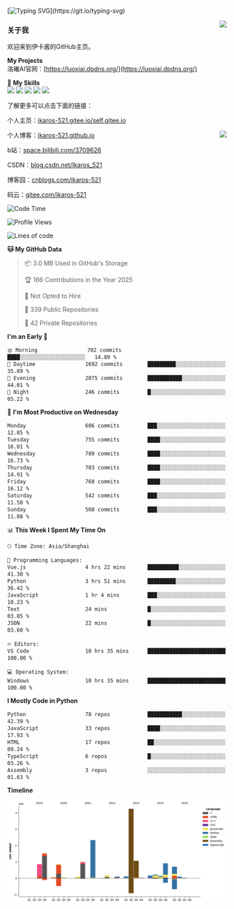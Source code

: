 [![Typing SVG](https://readme-typing-svg.herokuapp.com?size=25&duration=3000&color=8C43EA&vCenter=true&width=200&height=40&lines=Hi+Welcome+%F0%9F%91%8B%F0%9F%8F%BB;I'm+Love丶伊卡洛斯~~)](https://git.io/typing-svg)

<a href="#">
  <img align="right" src="https://github-readme-stats.vercel.app/api?username=Ikaros-521&count_private=true&show_icons=true&bg_color=15,f2f7fd,E0EAFC" />
</a>

### 关于我

欢迎来到伊卡酱的GitHub主页。

**My Projects**  
洛曦AI官网：[https://luoxiai.dpdns.org/](https://luoxiai.dpdns.org/)  

🌟 **My Skills**  
![](https://img.shields.io/badge/-C-A8B9CC?style=flat-square&logo=C&logoColor=fff)
![](https://img.shields.io/badge/-Python-3776AB?style=flat-square&logo=Python&logoColor=fff)
![](https://img.shields.io/badge/-JavaScript-F7DF1E?style=flat-square&logo=JavaScript&logoColor=fff)
![](https://img.shields.io/badge/-C++-00599C?style=flat-square&logo=Cpp&logoColor=fff)
![](https://img.shields.io/badge/-Linux-000000?style=flat-square&logo=Linux&logoColor=fff)

了解更多可以点击下面的链接：  

个人主页：[ikaros-521.gitee.io/self.gitee.io](https://ikaros-521.gitee.io/self.gitee.io/)  

<img align='right' src="https://github.com/Ikaros-521/Ikaros-521/assets/40910637/3a5e50bc-91dc-4aa5-b7a0-8b27ad1c2b33" height="330">

个人博客：[ikaros-521.github.io](https://ikaros-521.github.io/)  

b站：[space.bilibili.com/3709626](https://space.bilibili.com/3709626)  

CSDN：[blog.csdn.net/Ikaros_521](https://blog.csdn.net/Ikaros_521)  

博客园：[cnblogs.com/ikaros-521](https://www.cnblogs.com/ikaros-521)  

码云：[gitee.com/ikaros-521](https://gitee.com/ikaros-521)  


<!--START_SECTION:waka-->
![Code Time](http://img.shields.io/badge/Code%20Time-2%2C411%20hrs%207%20mins-blue)

![Profile Views](http://img.shields.io/badge/Profile%20Views-0-blue)

![Lines of code](https://img.shields.io/badge/From%20Hello%20World%20I%27ve%20Written-14.6%20million%20lines%20of%20code-blue)

**🐱 My GitHub Data** 

> 📦 3.0 MB Used in GitHub's Storage 
 > 
> 🏆 166 Contributions in the Year 2025
 > 
> 🚫 Not Opted to Hire
 > 
> 📜 339 Public Repositories 
 > 
> 🔑 42 Private Repositories 
 > 
**I'm an Early 🐤** 

```text
🌞 Morning                702 commits         ████░░░░░░░░░░░░░░░░░░░░░   14.89 % 
🌆 Daytime                1692 commits        █████████░░░░░░░░░░░░░░░░   35.89 % 
🌃 Evening                2075 commits        ███████████░░░░░░░░░░░░░░   44.01 % 
🌙 Night                  246 commits         █░░░░░░░░░░░░░░░░░░░░░░░░   05.22 % 
```
📅 **I'm Most Productive on Wednesday** 

```text
Monday                   606 commits         ███░░░░░░░░░░░░░░░░░░░░░░   12.85 % 
Tuesday                  755 commits         ████░░░░░░░░░░░░░░░░░░░░░   16.01 % 
Wednesday                789 commits         ████░░░░░░░░░░░░░░░░░░░░░   16.73 % 
Thursday                 703 commits         ████░░░░░░░░░░░░░░░░░░░░░   14.91 % 
Friday                   760 commits         ████░░░░░░░░░░░░░░░░░░░░░   16.12 % 
Saturday                 542 commits         ███░░░░░░░░░░░░░░░░░░░░░░   11.50 % 
Sunday                   560 commits         ███░░░░░░░░░░░░░░░░░░░░░░   11.88 % 
```


📊 **This Week I Spent My Time On** 

```text
🕑︎ Time Zone: Asia/Shanghai

💬 Programming Languages: 
Vue.js                   4 hrs 22 mins       ██████████░░░░░░░░░░░░░░░   41.30 % 
Python                   3 hrs 51 mins       █████████░░░░░░░░░░░░░░░░   36.42 % 
JavaScript               1 hr 4 mins         ███░░░░░░░░░░░░░░░░░░░░░░   10.23 % 
Text                     24 mins             █░░░░░░░░░░░░░░░░░░░░░░░░   03.85 % 
JSON                     22 mins             █░░░░░░░░░░░░░░░░░░░░░░░░   03.60 % 

🔥 Editors: 
VS Code                  10 hrs 35 mins      █████████████████████████   100.00 % 

💻 Operating System: 
Windows                  10 hrs 35 mins      █████████████████████████   100.00 % 
```

**I Mostly Code in Python** 

```text
Python                   78 repos            ███████████░░░░░░░░░░░░░░   42.39 % 
JavaScript               33 repos            ████░░░░░░░░░░░░░░░░░░░░░   17.93 % 
HTML                     17 repos            ██░░░░░░░░░░░░░░░░░░░░░░░   09.24 % 
TypeScript               6 repos             █░░░░░░░░░░░░░░░░░░░░░░░░   03.26 % 
Assembly                 3 repos             ░░░░░░░░░░░░░░░░░░░░░░░░░   01.63 % 
```



**Timeline**

![Lines of Code chart](https://raw.githubusercontent.com/Ikaros-521/Ikaros-521/main/assets/bar_graph.png)


<!--END_SECTION:waka-->


<!--
**Ikaros-521/Ikaros-521** is a ✨ _special_ ✨ repository because its `README.md` (this file) appears on your GitHub profile.

Here are some ideas to get you started:

- 🔭 I’m currently working on ...
- 🌱 I’m currently learning ...
- 👯 I’m looking to collaborate on ...
- 🤔 I’m looking for help with ...
- 💬 Ask me about ...
- 📫 How to reach me: ...
- 😄 Pronouns: ...
- ⚡ Fun fact: ...
-->
